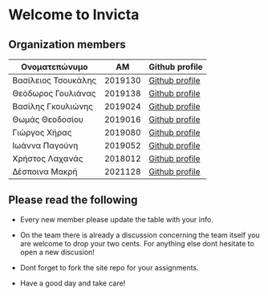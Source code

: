 # Welcome to Invicta  
## Organization members  

| Ονοματεπώνυμο | AM | Github profile |
|------|----|-------------|
| Βασίλειος Τσουκάλης | 2019130 | [Github profile](https://github.com/vasilis22)
| Θεόδωρος Γουλιάνας | 2019138 | [Github profile](https://github.com/thGoulianas)
| Βασίλης Γκουλιώνης | 2019024 | [Github profile](https://github.com/VasilisG11)
| Θωμάς Θεοδοσίου | 2019016 | [Github profile](https://github.com/Thomasth01)
| Γιώργος Χήρας | 2019080 | [Github profile](https://github.com/GiorgosChiras)
| Ιωάννα Παγούνη | 2019052 | [Github profile](https://github.com/p19pago)
| Χρήστος Λαχανάς | 2018012 | [Github profile](https://github.com/chrislach1)
| Δέσποινα Μακρή | 2021128 | [Github profile](https://github.com/inf2021128)

## Please read the following  

- Every new member please update the table with your info. 

- On the team there is already a discussion concerning the team itself you are welcome to drop your two cents. For anything else dont hesitate to open a new discusion!

- Dont forget to fork the site repo for your assignments.  

- Have a good day and take care!
